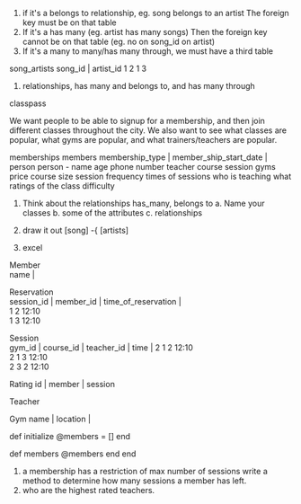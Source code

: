 1. if it's a belongs to relationship, eg. song belongs to an artist
The foreign key must be on that table
2. If it's a has many (eg. artist has many songs)
Then the foreign key cannot be on that table (eg. no on song_id on artist)
3. If it's a many to many/has many through, we must have a third table

song_artists
song_id | artist_id
1          2
1          3

1. relationships, has many and belongs to, and has many through

classpass

We want people to be able to signup for a membership, and then join different classes throughout the city.  We also want to see what classes are popular, what gyms are popular, and what trainers/teachers are popular.  


  memberships
  members
    membership_type | member_ship_start_date | person
  person - name age phone number
  teacher
  course
  session
  gyms
  price
  course size
  session frequency
  times of sessions
  who is teaching what
  ratings of the class
  difficulty

1. Think about the relationships
  has_many, belongs to
  a. Name your classes
    b. some of the attributes
  c. relationships

2. draw it out
[song] -{ [artists]
3. excel

Member    
name |  

Reservation                                                     
    session_id | member_id | time_of_reservation |  
             1           2          12:10                         
             1           3          12:10               

 Session                                  
 gym_id | course_id | teacher_id | time |
    2         1           2          12:10                         
    2         1           3          12:10                         
    2         3           2          12:10  


Rating
id | member | session                       


 Teacher



 Gym
 name | location |


  def initialize
    @members = []
  end

  def members
    @members
  end
end


1. a membership has a restriction of max number of sessions
write a method to determine how many sessions a member has left.
2. who are the highest rated teachers.
